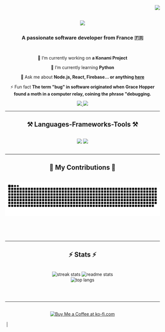 <html><plasmo-csui></plasmo-csui><head></head><body style=""><img align="right" src="https://visitor-badge.laobi.icu/badge?page_id=salesp07.salesp07">

<h1 align="center">
    <img src="https://readme-typing-svg.herokuapp.com/?font=Righteous&&color=5865F2&amp;size=35&amp;center=true&amp;vCenter=true&amp;width=500&amp;height=70&amp;duration=4000&amp;lines=Hi+There!+👋;+I'm+_+Mzkt;">
</h1>

<h3 align="center">A passionate software developer from France 🇫🇷</h3>

<br>

<div align="center">

 🔭 I’m currently working on **a Konami Project**

 🌱 I’m currently learning **Python**

💬 Ask me about **Node.js, React, Firebase... or anything [here](https://github.com/salesp07/salesp07/issues)**

⚡ Fun fact **The term "bug" in software originated when Grace Hopper found a moth in a computer relay, coining the phrase "debugging.**

 </div>

<div align="center"> 
  <a href="https://discord.gg/t9UhYHvz5t">
    <img src="https://dcbadge.vercel.app/api/shield/557900110739275776">
  </a>
  <a href="https://github.com/poloae" target="_blank">
    <img src="https://img.shields.io/badge/GitHub-100000?style=for-the-badge&amp;logo=github&amp;logoColor=white" target="_blank">
  </a>
  
</div>

 <hr>

<h2 align="center">⚒️ Languages-Frameworks-Tools ⚒️</h2>
<br>
<div align="center">
    <img src="https://skillicons.dev/icons?i=react,bootstrap,mui,html,css,vscode,github,figma,tailwind,git,r">
    <img src="https://skillicons.dev/icons?i=nodejs,python,javascript,typescript,express,firebase,mongodb,c,java,nextjs,mysql,flask"><br>
</div>

<br>
<hr>

<div align="center">
  <h2>🐍 My Contributions 🐍</h2>
  <br>
  <img alt="snake eating my contributions" src="https://raw.githubusercontent.com/salesp07/salesp07/output/github-contribution-grid-snake.svg">

  <br><br><br>
</div>

<hr>

<h2 align="center">⚡ Stats ⚡</h2>
<br>
<div align="center">
  <img width="390" src="https://github-readme-streak-stats-salesp07.vercel.app/?user=salesp07&amp;count_private=true&amp;theme=react&amp;border_radius=10" alt="streak stats">
  <img width="390" src="https://github-readme-stats-salesp07.vercel.app/api?username=salesp07&amp;count_private=true&amp;show_icons=true&amp;theme=react&amp;rank_icon=github&amp;border_radius=10" alt="readme stats">
  <br>
  <img width="325" align="center" src="https://github-readme-stats-salesp07.vercel.app/api/top-langs/?username=salesp07&amp;hide=HTML&amp;langs_count=8&amp;layout=compact&amp;theme=react&amp;border_radius=10&amp;size_weight=0.5&amp;count_weight=0.5&amp;exclude_repo=github-readme-stats" alt="top langs">
</div>

<br><br>

<hr>

<br>

<div align="center">
<a href="https://www.buymeacoffee.com/mkzt" target="_blank"><img height="64" style="border:0px;height:64px;" src="https://cdn.buymeacoffee.com/buttons/v2/default-yellow.png" border="0" alt="Buy Me a Coffee at ko-fi.com"></a>
</div>

<br>
<div id="dom-inspector-1709481842938" class="dom-inspector dom-inspector-theme-default" style="z-index: 9999"><div class="content"></div><div class="padding padding-top"></div><div class="padding padding-right"></div><div class="padding padding-bottom"></div><div class="padding padding-left"></div><div class="border border-top"></div><div class="border border-right"></div><div class="border border-bottom"></div><div class="border border-left"></div><div class="margin margin-top"></div><div class="margin margin-right"></div><div class="margin margin-bottom"></div><div class="margin margin-left"></div><div class="tips"><div class="tag"></div><div class="id"></div><div class="class"></div><div class="line">&nbsp;|&nbsp;</div><div class="size"></div><div class="triangle"></div></div></div></body></html>
